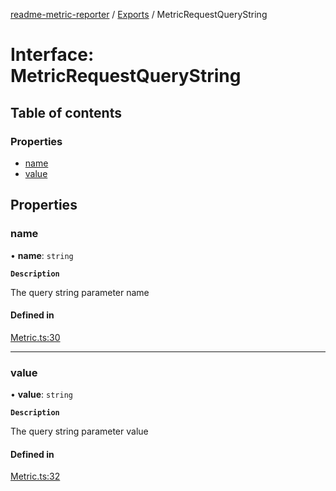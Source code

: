 [readme-metric-reporter](../README.md) / [Exports](../modules.md) / MetricRequestQueryString

# Interface: MetricRequestQueryString

## Table of contents

### Properties

- [name](MetricRequestQueryString.md#name)
- [value](MetricRequestQueryString.md#value)

## Properties

### name

• **name**: `string`

**`Description`**

The query string parameter name

#### Defined in

[Metric.ts:30](https://github.com/igrek8/readme-metric-reporter/blob/966dd02/src/Metric.ts#L30)

___

### value

• **value**: `string`

**`Description`**

The query string parameter value

#### Defined in

[Metric.ts:32](https://github.com/igrek8/readme-metric-reporter/blob/966dd02/src/Metric.ts#L32)
